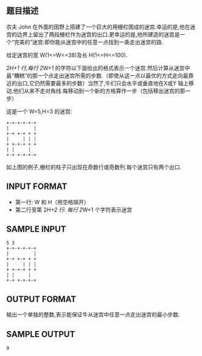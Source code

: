 ## 题目描述
农夫 John 在外面的田野上搭建了一个巨大的用栅栏围成的迷宫.幸运的是,他在迷宫的边界上留出了两段栅栏作为迷宫的出口.更幸运的是,他所建造的迷宫是一个“完美的”迷宫:即你能从迷宫中的任意一点找到一条走出迷宫的路.

给定迷宫的宽 W(1<=W<=38)及长 H(1<=H<=100).

2*H+1 行,每行 2*W+1 的字符以下面给出的格式表示一个迷宫.然后计算从迷宫中最“糟糕”的那一个点走出迷宫所需的步数.（即使从这一点以最优的方式走向最靠近的出口,它仍然需要最多的步数）当然了,牛们只会水平或垂直地在X或Y 轴上移动,他们从来不走对角线.每移动到一个新的方格算作一步（包括移出迷宫的那一步）

这是一个 W=5,H=3 的迷宫:

```
+-+-+-+-+-+
|         |
+-+ +-+ + +
|     | | |
+ +-+-+ + +
| |     |
+-+ +-+-+-+
```

如上图的例子,栅栏的柱子只出现在奇数行或奇数列.每个迷宫只有两个出口.

## INPUT FORMAT

 - 第一行: W 和 H（用空格隔开）
 - 第二行至第 2*H+2 行: 每行 2*W+1 个字符表示迷宫

## SAMPLE INPUT 
```
5 3
+-+-+-+-+-+
|         |
+-+ +-+ + +
|     | | |
+ +-+-+ + +
| |     |
+-+ +-+-+-+
```

## OUTPUT FORMAT

输出一个单独的整数,表示能保证牛从迷宫中任意一点走出迷宫的最小步数.

## SAMPLE OUTPUT

```
9
```
